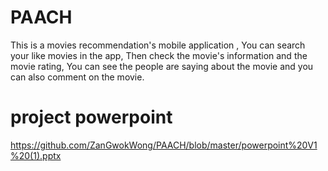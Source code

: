# PAACH
This is a movies recommendation's mobile application , You can search your like movies in the app, Then check the movie's information and the movie rating, You can see the people are saying about the movie and you can also comment on the movie.
# project powerpoint
https://github.com/ZanGwokWong/PAACH/blob/master/powerpoint%20V1%20(1).pptx

